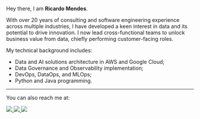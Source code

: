 Hey there,
I am **Ricardo Mendes**.  

With over 20 years of consulting and software engineering experience across multiple industries, I have developed a keen interest in data and its potential to drive innovation. I now lead cross-functional teams to unlock business value from data, chiefly performing customer-facing roles.

My technical background includes:
- Data and AI solutions architecture in AWS and Google Cloud;
- Data Governance and Observability implementation;
- DevOps, DataOps, and MLOps;
- Python and Java programming.

---
You can also reach me at:  

<a href="https://www.linkedin.com/in/ricardolsmendes" target="_blank">
    <img src="https://img.shields.io/badge/linkedin-%230077B5.svg?&style=for-the-badge&logo=linkedin&logoColor=white" />
</a>
<a href="https://ricardolsmendes.medium.com" target="_blank">
    <img src="https://img.shields.io/badge/medium-%23FFFFFF.svg?&style=for-the-badge&logo=medium&logoColor=black" />
</a>
<a href="mailto:ricardolsmendes@gmail.com" target="_blank">
    <img src="https://img.shields.io/badge/gmail-%23AD211E.svg?style=for-the-badge&logo=gmail&logoColor=white" />
</a>

<!--
**ricardolsmendes/ricardolsmendes** is a ✨ _special_ ✨ repository because its `README.md` (this file) appears on your GitHub profile.
